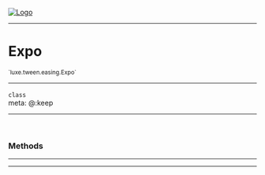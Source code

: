 
[![Logo](../../../../images/logo.png)](../../../../api/index.html)

---



<h1>Expo</h1>
<small>`luxe.tween.easing.Expo`</small>



---

`class`
<span class="meta">
<br/>meta: @:keep
</span>


---


&nbsp;
&nbsp;










<h3>Methods</h3> <hr/>






---

&nbsp;
&nbsp;
&nbsp;
&nbsp;